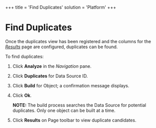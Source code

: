 +++
title = 'Find Duplicates'
solution = 'Platform'
+++

# Find Duplicates

Once the duplicates view has been registered and the columns for the
*[Results](../Page_Desc/Results.htm)* page are configured, duplicates
can be found.

To find duplicates:

1.  Click **Analyze** in the *Navigation* pane.

2.  Click **Duplicates** for Data Source ID.

3.  Click **Build** for Object; a confirmation message displays.

4.  Click **Ok**.
    
    **NOTE:** The build process searches the Data Source for potential
    duplicates. Only one object can be built at a time.

5.  Click **Results** on Page toolbar to view duplicate candidates.
